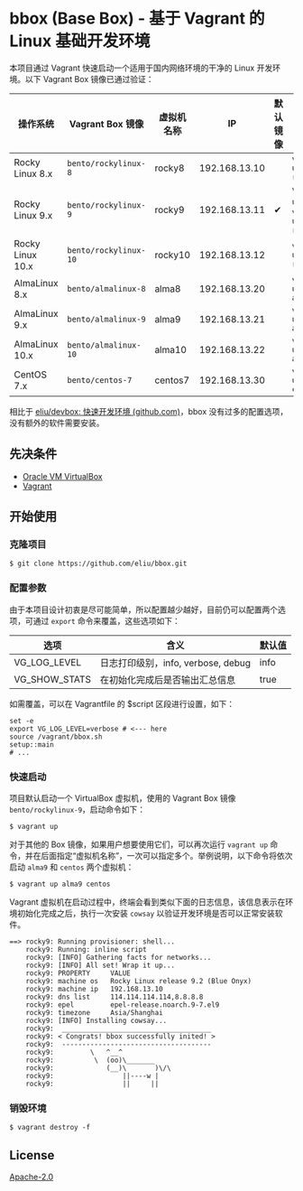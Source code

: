 # bbox (Base Box) - 基于 Vagrant 的 Linux 基础开发环境

本项目通过 Vagrant 快速启动一个适用于国内网络环境的干净的 Linux 开发环境。以下 Vagrant Box 镜像已通过验证：

| 操作系统             | Vagrant Box 镜像        | 虚拟机名称   | IP            | 默认镜像 | 启动命令                                |
| ---------------- | --------------------- | ------- | ------------- | ---- | ----------------------------------- |
| Rocky Linux 8.x  | `bento/rockylinux-8`  | rocky8  | 192.168.13.10 |      | `vagrant up rocky8`                 |
| Rocky Linux 9.x  | `bento/rockylinux-9`  | rocky9  | 192.168.13.11 | ✔︎   | `vagrant up` 或者 `vagrant up rocky9` |
| Rocky Linux 10.x | `bento/rockylinux-10` | rocky10 | 192.168.13.12 |      | `vagrant up rocky10`                |
| AlmaLinux 8.x    | `bento/almalinux-8`   | alma8   | 192.168.13.20 |      | `vagrant up alma8`                  |
| AlmaLinux 9.x    | `bento/almalinux-9`   | alma9   | 192.168.13.21 |      | `vagrant up alma9`                  |
| AlmaLinux 10.x   | `bento/almalinux-10`  | alma10  | 192.168.13.22 |      | `vagrant up alma10`                 |
| CentOS 7.x       | `bento/centos-7`      | centos7 | 192.168.13.30 |      | `vagrant up centos7`                |

相比于 [eliu/devbox: 快速开发环境 (github.com)](https://github.com/eliu/devbox)，bbox 没有过多的配置选项，没有额外的软件需要安装。

## 先决条件

- [Oracle VM VirtualBox](https://www.virtualbox.org/)
- [Vagrant](https://www.vagrantup.com/)

## 开始使用

### 克隆项目

```shell
$ git clone https://github.com/eliu/bbox.git
```

### 配置参数

由于本项目设计初衷是尽可能简单，所以配置越少越好，目前仍可以配置两个选项，可通过 `export` 命令来覆盖，这些选项如下：

| 选项            | 含义                          | 默认值  |
| ------------- | --------------------------- | ---- |
| VG_LOG_LEVEL  | 日志打印级别，info, verbose, debug | info |
| VG_SHOW_STATS | 在初始化完成后是否输出汇总信息             | true |

如需覆盖，可以在 Vagrantfile 的 $script 区段进行设置，如下：

```shell
set -e
export VG_LOG_LEVEL=verbose # <--- here
source /vagrant/bbox.sh
setup::main
# ...
```

### 快速启动

项目默认启动一个 VirtualBox 虚拟机，使用的 Vagrant Box 镜像 `bento/rockylinux-9`，启动命令如下：

```shell
$ vagrant up
```

对于其他的 Box 镜像，如果用户想要使用它们，可以再次运行 `vagrant up` 命令，并在后面指定“虚拟机名称”，一次可以指定多个。举例说明，以下命令将依次启动 `alma9` 和 `centos` 两个虚拟机：

```shell
$ vagrant up alma9 centos
```

Vagrant 虚拟机在启动过程中，终端会看到类似下面的日志信息，该信息表示在环境初始化完成之后，执行一次安装 `cowsay` 以验证开发环境是否可以正常安装软件。

```
==> rocky9: Running provisioner: shell...
    rocky9: Running: inline script
    rocky9: [INFO] Gathering facts for networks...
    rocky9: [INFO] All set! Wrap it up...
    rocky9: PROPERTY     VALUE
    rocky9: machine os   Rocky Linux release 9.2 (Blue Onyx)
    rocky9: machine ip   192.168.13.10
    rocky9: dns list     114.114.114.114,8.8.8.8
    rocky9: epel         epel-release.noarch.9-7.el9
    rocky9: timezone     Asia/Shanghai
    rocky9: [INFO] Installing cowsay...
    rocky9:  _____________________________________
    rocky9: < Congrats! bbox successfully inited! >
    rocky9:  -------------------------------------
    rocky9:         \   ^__^
    rocky9:          \  (oo)\_______
    rocky9:             (__)\       )\/\
    rocky9:                 ||----w |
    rocky9:                 ||     ||
```

### 销毁环境

```shell
$ vagrant destroy -f
```

## License

[Apache-2.0](LICENSE)
